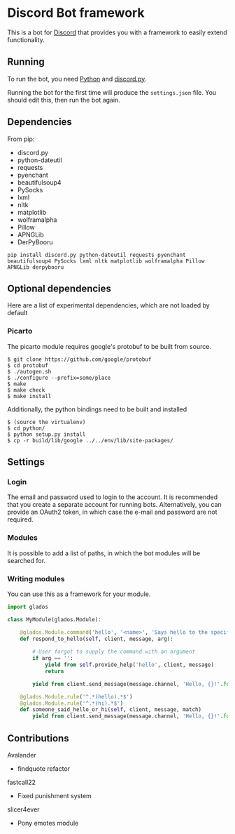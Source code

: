# Discord Bot framework

This is a bot for [Discord](https://discordapp.com/) that provides you with a framework to easily extend functionality.

## Running

To run the bot, you need [Python](https://www.python.org/) and [discord.py](https://github.com/Rapptz/discord.py).

Running the bot for the first time will produce the `settings.json` file. You should edit this, then run the bot again.

## Dependencies

From pip:
 + discord.py
 + python-dateutil
 + requests
 + pyenchant
 + beautifulsoup4
 + PySocks
 + lxml
 + nltk
 + matplotlib
 + wolframalpha
 + Pillow
 + APNGLib
 + DerPyBooru
```
pip install discord.py python-dateutil requests pyenchant beautifulsoup4 PySocks lxml nltk matplotlib wolframalpha Pillow APNGLib derpybooru
```

## Optional dependencies

Here are a list of experimental dependencies, which are not loaded by default

### Picarto

The picarto module requires google's protobuf to be built from source.

```
$ git clone https://github.com/google/protobuf
$ cd protobuf
$ ./autogen.sh
$ ./configure --prefix=some/place
$ make
$ make check
$ make install
```

Additionally, the python bindings need to be built and installed
```
$ (source the virtualenv)
$ cd python/
$ python setup.py install
$ cp -r build/lib/google ../../env/lib/site-packages/
```

## Settings

### Login

The email and password used to login to the account. It is recommended that you create a separate account for running bots. Alternatively, you can provide an OAuth2 token, in which case the e-mail and password are not required.

### Modules

It is possible to add a list of paths, in which the bot modules will be searched for. 

### Writing modules

You can use this as a framework for your module.
```python
import glados

class MyModule(glados.Module):

    @glados.Module.command('hello', '<name>', 'Says hello to the specified user')
    def respond_to_hello(self, client, message, arg):
        
        # User forgot to supply the command with an argument
        if arg == '':
            yield from self.provide_help('hello', client, message)
            return

        yield from client.send_message(message.channel, 'Hello, {}!'.format(arg))

    @glados.Module.rule('^.*(hello).*$')
    @glados.Module.rule('^.*(hi).*$')
    def someone_said_hello_or_hi(self, client, message, match)
        yield from client.send_message(message.channel, 'Hello, {}!'.format(message.author.name))
```

## Contributions

Avalander
 + findquote refactor

fastcall22
 + Fixed punishment system

slicer4ever [](https://github.com/slicer4ever)
 + Pony emotes module

